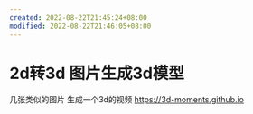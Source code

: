 ```yaml
---
created: 2022-08-22T21:45:24+08:00
modified: 2022-08-22T21:46:05+08:00
---
```


# 2d转3d 图片生成3d模型

几张类似的图片 生成一个3d的视频
https://3d-moments.github.io
